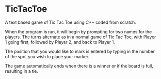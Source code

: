 # TicTacToe
A text based game of Tic Tac Toe using C++ coded from scratch.

When the program is run, it will begin by prompting for two names for the players. The turns alternate as in a normal game of Tic Tac Toe, with Player 1 going first, followed by Player 2, and back to Player 1. 

The position that you would like to mark is entered by typing in the number of the spot you wish to place your marker. 

The game automatically ends when there is a winner or if the board is full, resulting in a tie.
